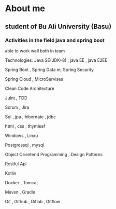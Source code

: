 # About me

## student of Bu Ali University (Basu)
### Activities in the field java and spring boot

able to work well both in team

Technologies:
Java SE(JDK+8) , java EE , java E2EE

Spring Boot , Spring Data m, Spring Security

Spring Cloud , MicroServises

Clean Code Architecture

Juint , TDD

Scrum , Jira

Sql , jpa , hibernate , jdbc

html , css , thymleaf

Windows , Linxu

Postgressql , mysql

Object Orientend Programming , Design Patterns

Restful Api

Kotlin

Docker , Tomcat

Maven , Gradle

Git , Github , Gitlab , Gitflow 

